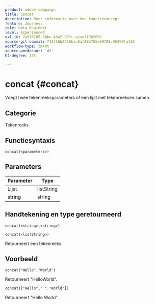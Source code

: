```yaml
---
product: adobe campaign
title: concat
description: Meer informatie over het functieconcept
feature: Journeys
role: Data Engineer
level: Experienced
exl-id: 7a516705-2bbe-4b42-97fc-aeae11082002
source-git-commit: 712f66b2715bac0af206755e59728c95499fa110
workflow-type: tm+mt
source-wordcount: '41'
ht-degree: 17%

---
```


# concat {#concat}

Voegt twee tekenreeksparameters of een lijst met tekenreeksen samen.

## Categorie

Tekenreeks

## Functiesyntaxis

`concat(<parameters>)`

## Parameters

| Parameter | Type |
|-----------|------------------|
| Lijst | listString |
| string | string |

## Handtekening en type geretourneerd

`concat(<string>,<string>)`

`concat(<listString>)`

Retourneert een tekenreeks.

## Voorbeeld

`concat("Hello","World")`

Retourneert &quot;HelloWorld&quot;.

`concat(["Hello"," ","World"])`

Retourneert &quot;Hello World&quot;.
